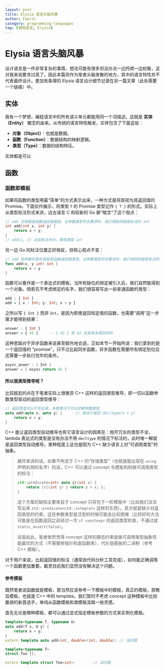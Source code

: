 ```yaml
---
layout: post
title: Elysia 语言头脑风暴
author: Faerxi
category: programming-languages
tag: [编程语言, Elysia]
---
```


# Elysia 语言头脑风暴

设计语言是一件非常复杂的事情，想法可能有很多但没办法一边捋顺一边权衡，这对我来说要求过高了。因此本篇将作为笔者头脑发散的地方，其中的语言特性并不代表最终设计。更加有条理的 Elysia 语言设计细节记录在另一篇文章（此处需要一个链接）中。

## 实体

我有一个梦想，编程语言中的所有语义单元都能用同一个词描述。这就是 **实体（Entity）** 概念的由来。从传统的语言特性触发，实体包含了下面这些：

- **对象（Object）**：也就是数据。
- **函数（Function）**：数据结构的映射逻辑。
- **类型（Type）**：数据的结构特征。

实体都是可以


## 函数

### 函数即模板

如果将函数的类型用最“简单”的方式表示出来，一种方式是将其视为其返回值的 Promise。下面仅作展示，将类型 `T` 的 Promise 类型记作 `{ T }` 的形式。实际上从类型标注形式来讲，远古语言 C 和较新的 Go 都“暗含”了这个观点：

```c
// add 左侧就是函数返回值类型。当参数类型符合要求时，我们得到的就是标注的 int
int add(int x, int y) {
    return x + y;
}
// add(1, 1) 正如标注所示，拥有类型 int
```

另一边 Go 的标注位置正好相反，但核心观点不变：

```go
// add 和参数列表右侧就是函数返回值类型。当参数类型符合要求时，我们得到的就是标注的 int
func add(x, y int) int {
    return x + y
}
```

函数可以看作是一个表达式的模板，当所有缺位的绑定被引入后，我们自然能得到一个对象。倘若先不考虑绑定的名字，我们很容易写出一些普通函数的类型：

```haskell
add : { Int }
add = { x : Int; y: Int; x + y }
```

之所以写 `{ Int }` 而非 `Int`，是因为即使返回恒定值的函数，也需要“调用”这一步骤才能得到结果：

```haskell
answer : { Int }
answer = { 42 }     -- { 42 } 和 42 还是有本质区别的
```

这种思路对于异步函数来说甚至额外地合适，正如本节一开始所说：我们拿到的是一个返回值的 “promise”，只不过比起同步函数，异步函数在需要所有绑定到位后还需要一步执行完毕的条件。

```c#
async_anwer : { Int }
answer = { async return 42 }
```

#### 所以我类型推导呢？

比较尴尬的点在于笔者实际上很推崇 C++ 这样的返回类型推导，即一切以函数参数类型驱动的返回类型推导：

```cpp
// 返回类型可以不写出来，多数情况下可以依赖参数类型
auto add(auto x, auto y) {      // 相当于返回 decltype(x + y)
    return x + y;
}
```

C++ 能让返回类型自动推导也有它语言设计的因素在：抛开冗长的类型不谈，lambda 表达式的类型是没有办法不用 `decltype` 的情况下标注的，此时唯一解就是返回类型自动推导。某种程度上这也是因为 C++ 缺少语言上对“可调用类型”的抽象。

> 展开来讲的话，如果不拘泥于 C++ 的“存储类型”（也就是能出现在 `using` 声明右侧的名字）的话，C++ 可以通过 concept 与模板机制做可调用类型的标注：
> ```cpp
> std::predicate<int> auto gt(int x) {
>     return [x](int y) { return y > x; };
> }
> ```
> 这个方案的缺陷主要来自于 concept 只存在于一阶模板中（比如我们没法写出来 `std::predicate<std::integral>` 这样的东西）。其次就是缺少对返回类型的约束，这在参数类型是泛型的时候可能会比较困难（比较好的方法可能是在函数返回之前经过一次 `if constexpr` 的返回类型检查，不通过就 `static_assert(false)`。
> 
> 话虽如此，笔者依然觉得 concept 这样的静态约束是做可调用类型抽象性能最优的方式（不需要胖指针和虚函数表），代价是膨胀的二进制（参考 C++ 模板）。

对于用户来说，比起返回值的标注（通常由代码分析工具完成），如何能正确调用一个函数更加重要。截至目前我们显然没有解决这个问题。


#### 参考模板

既然笔者说函数就是模板，那当然应该参考一下模板中的模板，真正的模板，原教旨模板，也就是 C++ 中的 template。我们暂时不考虑 concept 这种模板中比较羸弱的新晋选手，单纯从函数模板和类模板汲取一些灵感。

首先无论是哪种模板，都可以通过显式指定模板参数的方式来实例化模板。

```cpp
template<typename T, typename U>
auto add(T x, U y) {
    return x + y;
}
extern template auto add<int, double>(int, double); // 没问题

template<typename T>
struct foo {};

extern template struct foo<int>;        // 没问题
```